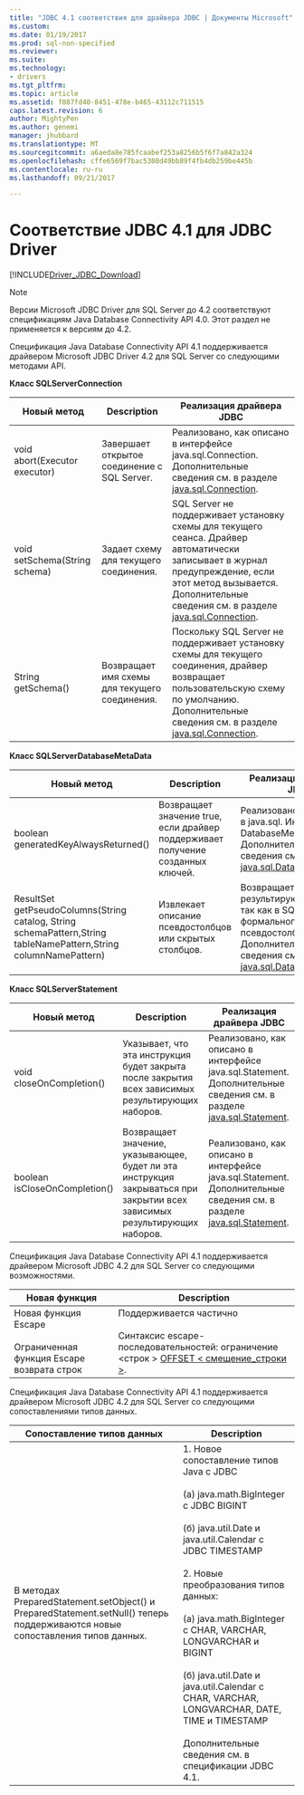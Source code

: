 ```yaml
---
title: "JDBC 4.1 соответствия для драйвера JDBC | Документы Microsoft"
ms.custom: 
ms.date: 01/19/2017
ms.prod: sql-non-specified
ms.reviewer: 
ms.suite: 
ms.technology:
- drivers
ms.tgt_pltfrm: 
ms.topic: article
ms.assetid: f087fd40-8451-478e-b465-43112c711515
caps.latest.revision: 6
author: MightyPen
ms.author: genemi
manager: jhubbard
ms.translationtype: MT
ms.sourcegitcommit: a6aeda8e785fcaabef253a8256b5f6f7a842a324
ms.openlocfilehash: cffe6569f7bac5308d49bb89f4fb4db259be445b
ms.contentlocale: ru-ru
ms.lasthandoff: 09/21/2017

---
```

# <a name="jdbc-41-compliance-for-the-jdbc-driver"></a>Соответствие JDBC 4.1 для JDBC Driver
[!INCLUDE[Driver_JDBC_Download](../../includes/driver_jdbc_download.md)]

    
> [!NOTE]  
>  Версии Microsoft JDBC Driver для SQL Server до 4.2 соответствуют спецификациям Java Database Connectivity API 4.0. Этот раздел не применяется к версиям до 4.2.  
  
 Спецификация Java Database Connectivity API 4.1 поддерживается драйвером Microsoft JDBC Driver 4.2 для SQL Server со следующими методами API.  
  
 **Класс SQLServerConnection**  
  
|Новый метод|Description|Реализация драйвера JDBC|  
|----------------|-----------------|--------------------------------|  
|void abort(Executor executor)|Завершает открытое соединение с SQL Server.|Реализовано, как описано в интерфейсе java.sql.Connection. Дополнительные сведения см. в разделе [java.sql.Connection](http://docs.oracle.com/javase/7/docs/api/java/sql/Connection.html).|  
|void setSchema(String schema)|Задает схему для текущего соединения.|SQL Server не поддерживает установку схемы для текущего сеанса. Драйвер автоматически записывает в журнал предупреждение, если этот метод вызывается. Дополнительные сведения см. в разделе [java.sql.Connection](http://docs.oracle.com/javase/7/docs/api/java/sql/Connection.html).|  
|String getSchema()|Возвращает имя схемы для текущего соединения.|Поскольку SQL Server не поддерживает установку схемы для текущего соединения, драйвер возвращает пользовательскую схему по умолчанию. Дополнительные сведения см. в разделе [java.sql.Connection](http://docs.oracle.com/javase/7/docs/api/java/sql/Connection.html).|  
  
 **Класс SQLServerDatabaseMetaData**  
  
|Новый метод|Description|Реализация драйвера JDBC|  
|----------------|-----------------|--------------------------------|  
|boolean generatedKeyAlwaysReturned()|Возвращает значение true, если драйвер поддерживает получение созданных ключей.|Реализовано, как описано в java.sql. Интерфейс DatabaseMetaData. Дополнительные сведения см. в разделе [java.sql.DatabaseMetaData](http://docs.oracle.com/javase/7/docs/api/java/sql/DatabaseMetaData.html).|  
|ResultSet getPseudoColumns(String catalog, String schemaPattern,String tableNamePattern,String columnNamePattern)|Извлекает описание псевдостолбцов или скрытых столбцов.|Возвращает пустой результирующий набор, так как в SQL Server нет формального понятия псевдостолбцов. Дополнительные сведения см. в разделе [java.sql.DatabaseMetaData](http://docs.oracle.com/javase/7/docs/api/java/sql/DatabaseMetaData.html).|  
  
 **Класс SQLServerStatement**  
  
|Новый метод|Description|Реализация драйвера JDBC|  
|----------------|-----------------|--------------------------------|  
|void closeOnCompletion()|Указывает, что эта инструкция будет закрыта после закрытия всех зависимых результирующих наборов.|Реализовано, как описано в интерфейсе java.sql.Statement. Дополнительные сведения см. в разделе [java.sql.Statement](http://docs.oracle.com/javase/7/docs/api/java/sql/Statement.html).|  
|boolean isCloseOnCompletion()|Возвращает значение, указывающее, будет ли эта инструкция закрываться при закрытии всех зависимых результирующих наборов.|Реализовано, как описано в интерфейсе java.sql.Statement. Дополнительные сведения см. в разделе [java.sql.Statement](http://docs.oracle.com/javase/7/docs/api/java/sql/Statement.html).|  
  
 Спецификация Java Database Connectivity API 4.1 поддерживается драйвером Microsoft JDBC 4.2 для SQL Server со следующими возможностями.  
  
|Новая функция|Description|  
|-----------------|-----------------|  
|Новая функция Escape<br /><br /> Ограниченная функция Escape возврата строк|Поддерживается частично<br /><br /> Синтаксис escape-последовательностей: ограничение \<строк > [OFFSET < смещение_строки >](/sql-docs/docs/connect/jdbc/using-sql-escape-sequences).|  
  
 Спецификация Java Database Connectivity API 4.1 поддерживается драйвером Microsoft JDBC 4.2 для SQL Server со следующими сопоставлениями типов данных.  
  
|Сопоставление типов данных|Description|  
|------------------------|-----------------|  
|В методах PreparedStatement.setObject() и PreparedStatement.setNull() теперь поддерживаются новые сопоставления типов данных.|1. Новое сопоставление типов Java с JDBC<br /><br /> (а) java.math.BigInteger с JDBC BIGINT<br /><br /> (б) java.util.Date и java.util.Calendar с JDBC TIMESTAMP<br /><br /> 2. Новые преобразования типов данных:<br /><br /> (а) java.math.BigInteger с CHAR, VARCHAR, LONGVARCHAR и BIGINT<br /><br /> (б) java.util.Date и java.util.Calendar с CHAR, VARCHAR, LONGVARCHAR, DATE, TIME и TIMESTAMP<br /><br /> Дополнительные сведения см. в спецификации JDBC 4.1.|  
  
  
